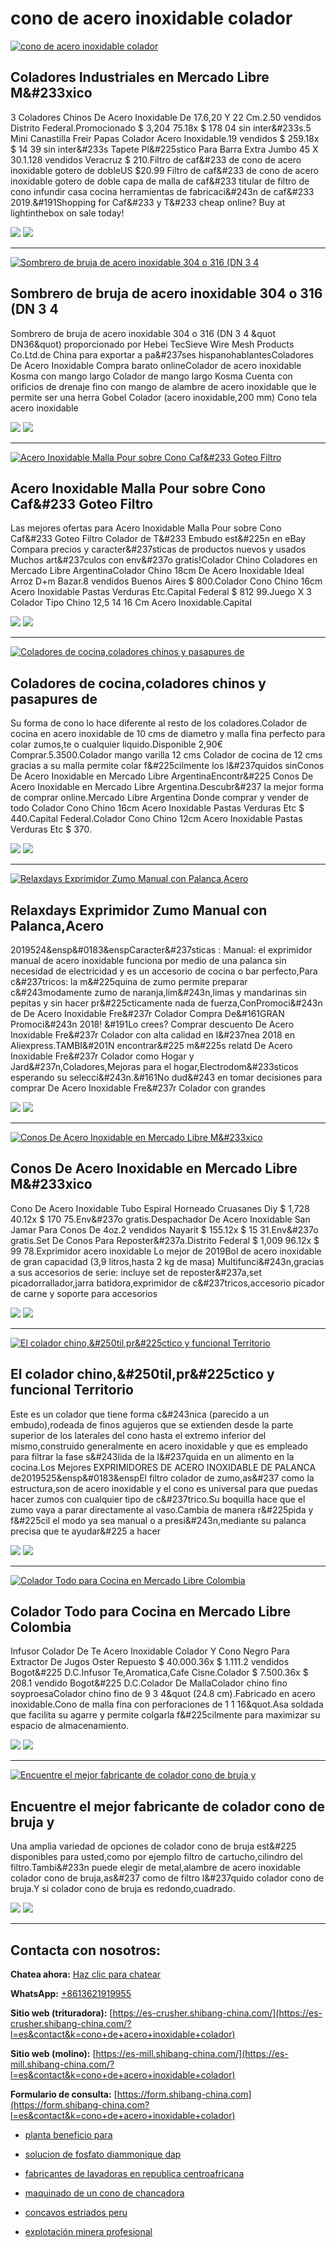 # cono de acero inoxidable colador

<a href="https://swt.shibang-china.com/?l=es&img&k=cono+de+acero+inoxidable+colador" target="_blank">![cono de acero inoxidable colador](http://static.shibang-china.com/all-800x300/1160.jpg)</a>

## Coladores Industriales en Mercado Libre M&#233xico
3 Coladores Chinos De Acero Inoxidable De 17.6,20 Y 22 Cm.2.50 vendidos Distrito Federal.Promocionado $ 3,204 75.18x $ 178 04 sin inter&#233s.5 Mini Canastilla Freir Papas Colador Acero Inoxidable.19 vendidos $ 259.18x $ 14 39 sin inter&#233s Tapete Pl&#225stico Para Barra Extra Jumbo 45 X 30.1.128 vendidos Veracruz $ 210.Filtro de caf&#233 de cono de acero inoxidable gotero de dobleUS $20.99 Filtro de caf&#233 de cono de acero inoxidable gotero de doble capa de malla de caf&#233 titular de filtro de cono infundir casa cocina herramientas de fabricaci&#243n de caf&#233 2019.&#191Shopping for Caf&#233 y T&#233 cheap online? Buy at lightinthebox on sale today!


<a href="https://whatsapp.shibangsoft.com/WhatsApp.php" target="_blank" title="WhatsApp">![](http://static.shibang-china.com/icon/whatsapp.png)</a> <a href="https://swt.shibang-china.com/?l=es&icon&k=cono+de+acero+inoxidable+colador" target="_blank">![](http://static.shibang-china.com/icon/chat-es.png)</a>

---

<a href="https://swt.shibang-china.com/?l=es&img&k=cono+de+acero+inoxidable+colador" target="_blank">![Sombrero de bruja de acero inoxidable 304 o 316 (DN 3 4](http://static.shibang-china.com/all-800x300/1492.jpg)</a>

## Sombrero de bruja de acero inoxidable 304 o 316 (DN 3 4
Sombrero de bruja de acero inoxidable 304 o 316 (DN 3 4 &quot DN36&quot) proporcionado por Hebei TecSieve Wire Mesh Products Co.Ltd.de China para exportar a pa&#237ses hispanohablantesColadores De Acero Inoxidable Compra barato onlineColador de acero inoxidable Kosma con mango largo Colador de mango largo Kosma Cuenta con orificios de drenaje fino con mango de alambre de acero inoxidable que le permite ser una herra Gobel Colador (acero inoxidable,200 mm) Cono tela acero inoxidable


<a href="https://whatsapp.shibangsoft.com/WhatsApp.php" target="_blank" title="WhatsApp">![](http://static.shibang-china.com/icon/whatsapp.png)</a> <a href="https://swt.shibang-china.com/?l=es&icon&k=cono+de+acero+inoxidable+colador" target="_blank">![](http://static.shibang-china.com/icon/chat-es.png)</a>

---

<a href="https://swt.shibang-china.com/?l=es&img&k=cono+de+acero+inoxidable+colador" target="_blank">![Acero Inoxidable Malla Pour sobre Cono Caf&#233 Goteo Filtro](http://static.shibang-china.com/all-800x300/224.jpg)</a>

## Acero Inoxidable Malla Pour sobre Cono Caf&#233 Goteo Filtro
Las mejores ofertas para Acero Inoxidable Malla Pour sobre Cono Caf&#233 Goteo Filtro Colador de T&#233 Embudo est&#225n en eBay Compara precios y caracter&#237sticas de productos nuevos y usados Muchos art&#237culos con env&#237o gratis!Colador Chino Coladores en Mercado Libre ArgentinaColador Chino 18cm De Acero Inoxidable Ideal Arroz D+m Bazar.8 vendidos Buenos Aires $ 800.Colador Cono Chino 16cm Acero Inoxidable Pastas Verduras Etc.Capital Federal $ 812 99.Juego X 3 Colador Tipo Chino 12,5 14 16 Cm Acero Inoxidable.Capital


<a href="https://whatsapp.shibangsoft.com/WhatsApp.php" target="_blank" title="WhatsApp">![](http://static.shibang-china.com/icon/whatsapp.png)</a> <a href="https://swt.shibang-china.com/?l=es&icon&k=cono+de+acero+inoxidable+colador" target="_blank">![](http://static.shibang-china.com/icon/chat-es.png)</a>

---

<a href="https://swt.shibang-china.com/?l=es&img&k=cono+de+acero+inoxidable+colador" target="_blank">![Coladores de cocina,coladores chinos y pasapures de](http://static.shibang-china.com/all-800x300/1423.jpg)</a>

## Coladores de cocina,coladores chinos y pasapures de
Su forma de cono lo hace diferente al resto de los coladores.Colador de cocina en acero inoxidable de 10 cms de diametro y malla fina perfecto para colar zumos,te o cualquier liquido.Disponible 2,90€ Comprar.5.3500.Colador mango varilla 12 cms Colador de cocina de 12 cms gracias a su malla permite colar f&#225cilmente los l&#237quidos sinConos De Acero Inoxidable en Mercado Libre ArgentinaEncontr&#225 Conos De Acero Inoxidable en Mercado Libre Argentina.Descubr&#237 la mejor forma de comprar online.Mercado Libre Argentina Donde comprar y vender de todo Colador Cono Chino 16cm Acero Inoxidable Pastas Verduras Etc $ 440.Capital Federal.Colador Cono Chino 12cm Acero Inoxidable Pastas Verduras Etc $ 370.


<a href="https://whatsapp.shibangsoft.com/WhatsApp.php" target="_blank" title="WhatsApp">![](http://static.shibang-china.com/icon/whatsapp.png)</a> <a href="https://swt.shibang-china.com/?l=es&icon&k=cono+de+acero+inoxidable+colador" target="_blank">![](http://static.shibang-china.com/icon/chat-es.png)</a>

---

<a href="https://swt.shibang-china.com/?l=es&img&k=cono+de+acero+inoxidable+colador" target="_blank">![Relaxdays Exprimidor Zumo Manual con Palanca,Acero](http://static.shibang-china.com/all-800x300/877.jpg)</a>

## Relaxdays Exprimidor Zumo Manual con Palanca,Acero
2019524&ensp&#0183&enspCaracter&#237sticas : Manual: el exprimidor manual de acero inoxidable funciona por medio de una palanca sin necesidad de electricidad y es un accesorio de cocina o bar perfecto,Para c&#237tricos: la m&#225quina de zumo permite preparar c&#243modamente zumo de naranja,lim&#243n,limas y mandarinas sin pepitas y sin hacer pr&#225cticamente nada de fuerza,ConPromoci&#243n de De Acero Inoxidable Fre&#237r Colador Compra De&#161GRAN Promoci&#243n 2018! &#191Lo crees? Comprar descuento De Acero Inoxidable Fre&#237r Colador con alta calidad en l&#237nea 2018 en Aliexpress.TAMBI&#201N encontrar&#225 m&#225s relatd De Acero Inoxidable Fre&#237r Colador como Hogar y Jard&#237n,Coladores,Mejoras para el hogar,Electrodom&#233sticos esperando su selecci&#243n.&#161No dud&#243 en tomar decisiones para comprar De Acero Inoxidable Fre&#237r Colador con grandes


<a href="https://whatsapp.shibangsoft.com/WhatsApp.php" target="_blank" title="WhatsApp">![](http://static.shibang-china.com/icon/whatsapp.png)</a> <a href="https://swt.shibang-china.com/?l=es&icon&k=cono+de+acero+inoxidable+colador" target="_blank">![](http://static.shibang-china.com/icon/chat-es.png)</a>

---

<a href="https://swt.shibang-china.com/?l=es&img&k=cono+de+acero+inoxidable+colador" target="_blank">![Conos De Acero Inoxidable en Mercado Libre M&#233xico](http://static.shibang-china.com/all-800x300/668.jpg)</a>

## Conos De Acero Inoxidable en Mercado Libre M&#233xico
Cono De Acero Inoxidable Tubo Espiral Horneado Cruasanes Diy $ 1,728 40.12x $ 170 75.Env&#237o gratis.Despachador De Acero Inoxidable San Jamar Para Conos De 4oz.2 vendidos Nayarit $ 155.12x $ 15 31.Env&#237o gratis.Set De Conos Para Reposter&#237a.Distrito Federal $ 1,009 96.12x $ 99 78.Exprimidor acero inoxidable Lo mejor de 2019Bol de acero inoxidable de gran capacidad (3,9 litros,hasta 2 kg de masa) Multifunci&#243n,gracias a sus accesorios de serie: incluye set de reposter&#237a,set picadorrallador,jarra batidora,exprimidor de c&#237tricos,accesorio picador de carne y soporte para accesorios


<a href="https://whatsapp.shibangsoft.com/WhatsApp.php" target="_blank" title="WhatsApp">![](http://static.shibang-china.com/icon/whatsapp.png)</a> <a href="https://swt.shibang-china.com/?l=es&icon&k=cono+de+acero+inoxidable+colador" target="_blank">![](http://static.shibang-china.com/icon/chat-es.png)</a>

---

<a href="https://swt.shibang-china.com/?l=es&img&k=cono+de+acero+inoxidable+colador" target="_blank">![El colador chino,&#250til,pr&#225ctico y funcional Territorio](http://static.shibang-china.com/all-800x300/288.jpg)</a>

## El colador chino,&#250til,pr&#225ctico y funcional Territorio
Este es un colador que tiene forma c&#243nica (parecido a un embudo),rodeada de finos agujeros que se extienden desde la parte superior de los laterales del cono hasta el extremo inferior del mismo,construido generalmente en acero inoxidable y que es empleado para filtrar la fase s&#243lida de la l&#237quida en un alimento en la cocina.Los Mejores EXPRIMIDORES DE ACERO INOXIDABLE DE PALANCA de2019525&ensp&#0183&enspEl filtro colador de zumo,as&#237 como la estructura,son de acero inoxidable y el cono es universal para que puedas hacer zumos con cualquier tipo de c&#237trico.Su boquilla hace que el zumo vaya a parar directamente al vaso.Cambia de manera r&#225pida y f&#225cil el modo ya sea manual o a presi&#243n,mediante su palanca precisa que te ayudar&#225 a hacer


<a href="https://whatsapp.shibangsoft.com/WhatsApp.php" target="_blank" title="WhatsApp">![](http://static.shibang-china.com/icon/whatsapp.png)</a> <a href="https://swt.shibang-china.com/?l=es&icon&k=cono+de+acero+inoxidable+colador" target="_blank">![](http://static.shibang-china.com/icon/chat-es.png)</a>

---

<a href="https://swt.shibang-china.com/?l=es&img&k=cono+de+acero+inoxidable+colador" target="_blank">![Colador Todo para Cocina en Mercado Libre Colombia](http://static.shibang-china.com/all-800x300/1418.jpg)</a>

## Colador Todo para Cocina en Mercado Libre Colombia
Infusor Colador De Te Acero Inoxidable Colador Y Cono Negro Para Extractor De Jugos Oster Repuesto $ 40.000.36x $ 1.111.2 vendidos Bogot&#225 D.C.Infusor Te,Aromatica,Cafe Cisne.Colador $ 7.500.36x $ 208.1 vendido Bogot&#225 D.C.Colador De MallaColador chino fino soyproesaColador chino fino de 9 3 4&quot (24.8 cm).Fabricado en acero inoxidable.Cono de malla fina con perforaciones de 1 1 16&quot.Asa soldada que facilita su agarre y permite colgarla f&#225cilmente para maximizar su espacio de almacenamiento.


<a href="https://whatsapp.shibangsoft.com/WhatsApp.php" target="_blank" title="WhatsApp">![](http://static.shibang-china.com/icon/whatsapp.png)</a> <a href="https://swt.shibang-china.com/?l=es&icon&k=cono+de+acero+inoxidable+colador" target="_blank">![](http://static.shibang-china.com/icon/chat-es.png)</a>

---

<a href="https://swt.shibang-china.com/?l=es&img&k=cono+de+acero+inoxidable+colador" target="_blank">![Encuentre el mejor fabricante de colador cono de bruja y](http://static.shibang-china.com/all-800x300/895.jpg)</a>

## Encuentre el mejor fabricante de colador cono de bruja y
Una amplia variedad de opciones de colador cono de bruja est&#225 disponibles para usted,como por ejemplo filtro de cartucho,cilindro del filtro.Tambi&#233n puede elegir de metal,alambre de acero inoxidable colador cono de bruja,as&#237 como de filtro l&#237quido colador cono de bruja.Y si colador cono de bruja es redondo,cuadrado.

<a href="https://whatsapp.shibangsoft.com/WhatsApp.php" target="_blank" title="WhatsApp">![](http://static.shibang-china.com/icon/whatsapp.png)</a> <a href="https://swt.shibang-china.com/?l=es&icon&k=cono+de+acero+inoxidable+colador" target="_blank">![](http://static.shibang-china.com/icon/chat-es.png)</a>

---
## Contacta con nosotros:

**Chatea ahora:** [Haz clic para chatear](https://swt.shibang-china.com?l=es&contact&k=cono+de+acero+inoxidable+colador)

**WhatsApp:**  [+8613621919955](https://whatsapp.shibangsoft.com/WhatsApp.php)

**Sitio web (trituradora):** [https://es-crusher.shibang-china.com/](https://es-crusher.shibang-china.com/?l=es&contact&k=cono+de+acero+inoxidable+colador)

**Sitio web (molino):** [https://es-mill.shibang-china.com/](https://es-mill.shibang-china.com/?l=es&contact&k=cono+de+acero+inoxidable+colador)

**Formulario de consulta:** [https://form.shibang-china.com](https://form.shibang-china.com?l=es&contact&k=cono+de+acero+inoxidable+colador)

* [planta beneficio para](../68/planta%20beneficio%20para.md)

* [solucion de fosfato diammonique dap](../72/solucion%20de%20fosfato%20diammonique%20dap.md)

* [fabricantes de lavadoras en republica centroafricana](../69/fabricantes%20de%20lavadoras%20en%20republica%20centroafricana.md)

* [maquinado de un cono de chancadora](../78/maquinado%20de%20un%20cono%20de%20chancadora.md)

* [concavos estriados peru](../73/concavos%20estriados%20peru.md)

* [explotación minera profesional](../70/explotaci%C3%B3n%20minera%20profesional.md)